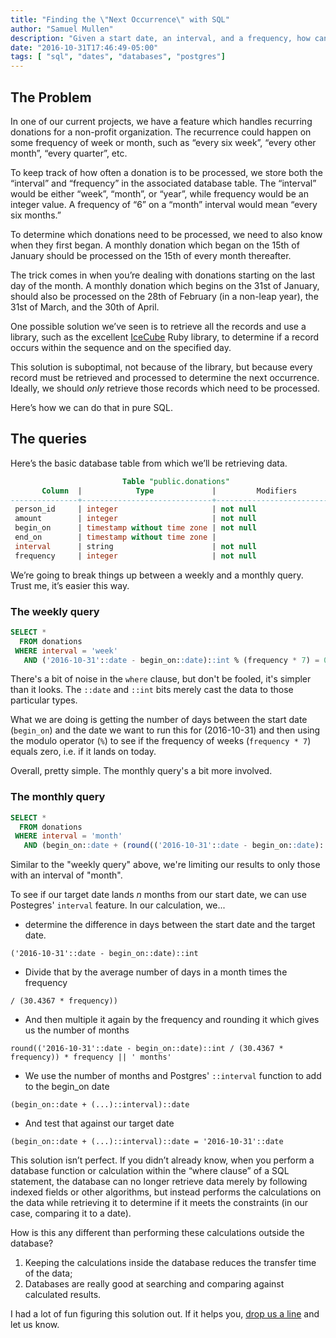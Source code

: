 ```yaml
---
title: "Finding the \"Next Occurrence\" with SQL"
author: "Samuel Mullen"
description: "Given a start date, an interval, and a frequency, how can you easily determine if a date is the next occurrence?"
date: "2016-10-31T17:46:49-05:00"
tags: [ "sql", "dates", "databases", "postgres"]
---
```


## The Problem

In one of our current projects, we have a feature which handles recurring donations for a non-profit organization. The recurrence could happen on some frequency of week or month, such as “every six week”, “every other month”, “every quarter”, etc.

To keep track of how often a donation is to be processed, we store both the “interval” and “frequency” in the associated database table. The “interval” would be either “week”, “month”, or “year”, while frequency would be an integer value. A frequency of “6” on a “month” interval would mean “every six months.”

To determine which donations need to be processed, we need to also know when they first began. A monthly donation which began on the 15th of January should be processed on the 15th of every month thereafter.

The trick comes in when you’re dealing with donations starting on the last day of the month. A monthly donation which begins on the 31st of January, should also be processed on the 28th of February (in a non-leap year), the 31st of March, and the 30th of April.

One possible solution we’ve seen is to retrieve all the records and use a library, such as the excellent [IceCube](https://github.com/seejohnrun/ice_cube) Ruby library, to determine if a record occurs within the sequence and on the specified day.

This solution is suboptimal, not because of the library, but because every record must be retrieved and processed to determine the next occurrence. Ideally, we should _only_ retrieve those records which need to be processed.

Here’s how we can do that in pure SQL.

## The queries

Here’s the basic database table from which we’ll be retrieving data.

```sql
                         Table "public.donations"
       Column  |            Type             |         Modifiers
---------------+-----------------------------+-------------------------------
 person_id     | integer                     | not null
 amount        | integer                     | not null
 begin_on      | timestamp without time zone | not null
 end_on        | timestamp without time zone |
 interval      | string                      | not null
 frequency     | integer                     | not null
```

We’re going to break things up between a weekly and a monthly query. Trust me, it’s easier this way.

### The weekly query

```sql
SELECT *
  FROM donations
 WHERE interval = 'week'
   AND ('2016-10-31'::date - begin_on::date)::int % (frequency * 7) = 0
```

There's a bit of noise in the `where` clause, but don't be fooled, it's simpler
than it looks. The `::date` and `::int` bits merely cast the data to those
particular types.

What we are doing is getting the number of days between the start date
(`begin_on`) and the date we want to run this for (2016-10-31) and then using
the modulo operator (`%`) to see if the frequency of weeks (`frequency * 7`)
equals zero, i.e. if it lands on today.

Overall, pretty simple. The monthly query's a bit more involved.

### The monthly query

```sql
SELECT *
  FROM donations
 WHERE interval = 'month'
   AND (begin_on::date + (round(('2016-10-31'::date - begin_on::date)::int / (30.4367 * frequency)) * frequency || ' months')::interval)::date = '2016-10-31'::date
```

Similar to the "weekly query" above, we're limiting our results to only those
with an interval of "month".

To see if our target date lands  _n_ months from our start date, we can use
Postegres' `interval` feature. In our calculation, we...

* determine the difference in days between the start date and the target date.

```
('2016-10-31'::date - begin_on::date)::int
```

* Divide that by the average number of days in a month times the frequency

```
/ (30.4367 * frequency))
```

* And then multiple it again by the frequency and rounding it which gives us the
  number of months

```
round(('2016-10-31'::date - begin_on::date)::int / (30.4367 * frequency)) * frequency || ' months'
```

* We use the number of months and Postgres' `::interval` function to add to the
  begin_on date

```
(begin_on::date + (...)::interval)::date
```

* And test that against our target date

```
(begin_on::date + (...)::interval)::date = '2016-10-31'::date
```

This solution isn’t perfect. If you didn’t already know, when you perform a
database function or calculation within the “where clause” of a SQL statement,
the database can no longer retrieve data merely by following indexed fields or
other algorithms, but instead performs the calculations on the data while
retrieving it to determine if it meets the constraints (in our case, comparing
it to a date).

How is this any different than performing these calculations outside the
database?

1. Keeping the calculations inside the database reduces the transfer time of the
   data;
2. Databases are really good at searching and comparing against calculated
   results.

I had a lot of fun figuring this solution out. If it helps you, [drop us a line](/contact) and let us know.
